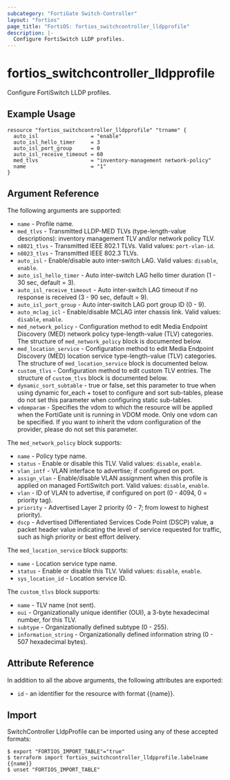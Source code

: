 ```yaml
---
subcategory: "FortiGate Switch-Controller"
layout: "fortios"
page_title: "FortiOS: fortios_switchcontroller_lldpprofile"
description: |-
  Configure FortiSwitch LLDP profiles.
---
```


# fortios_switchcontroller_lldpprofile
Configure FortiSwitch LLDP profiles.

## Example Usage

```hcl
resource "fortios_switchcontroller_lldpprofile" "trname" {
  auto_isl                 = "enable"
  auto_isl_hello_timer     = 3
  auto_isl_port_group      = 0
  auto_isl_receive_timeout = 60
  med_tlvs                 = "inventory-management network-policy"
  name                     = "1"
}
```

## Argument Reference

The following arguments are supported:

* `name` - Profile name.
* `med_tlvs` - Transmitted LLDP-MED TLVs (type-length-value descriptions): inventory management TLV and/or network policy TLV.
* `n8021_tlvs` - Transmitted IEEE 802.1 TLVs. Valid values: `port-vlan-id`.
* `n8023_tlvs` - Transmitted IEEE 802.3 TLVs.
* `auto_isl` - Enable/disable auto inter-switch LAG. Valid values: `disable`, `enable`.
* `auto_isl_hello_timer` - Auto inter-switch LAG hello timer duration (1 - 30 sec, default = 3).
* `auto_isl_receive_timeout` - Auto inter-switch LAG timeout if no response is received (3 - 90 sec, default = 9).
* `auto_isl_port_group` - Auto inter-switch LAG port group ID (0 - 9).
* `auto_mclag_icl` - Enable/disable MCLAG inter chassis link. Valid values: `disable`, `enable`.
* `med_network_policy` - Configuration method to edit Media Endpoint Discovery (MED) network policy type-length-value (TLV) categories. The structure of `med_network_policy` block is documented below.
* `med_location_service` - Configuration method to edit Media Endpoint Discovery (MED) location service type-length-value (TLV) categories. The structure of `med_location_service` block is documented below.
* `custom_tlvs` - Configuration method to edit custom TLV entries. The structure of `custom_tlvs` block is documented below.
* `dynamic_sort_subtable` - true or false, set this parameter to true when using dynamic for_each + toset to configure and sort sub-tables, please do not set this parameter when configuring static sub-tables.
* `vdomparam` - Specifies the vdom to which the resource will be applied when the FortiGate unit is running in VDOM mode. Only one vdom can be specified. If you want to inherit the vdom configuration of the provider, please do not set this parameter.

The `med_network_policy` block supports:

* `name` - Policy type name.
* `status` - Enable or disable this TLV. Valid values: `disable`, `enable`.
* `vlan_intf` - VLAN interface to advertise; if configured on port.
* `assign_vlan` - Enable/disable VLAN assignment when this profile is applied on managed FortiSwitch port. Valid values: `disable`, `enable`.
* `vlan` - ID of VLAN to advertise, if configured on port (0 - 4094, 0 = priority tag).
* `priority` - Advertised Layer 2 priority (0 - 7; from lowest to highest priority).
* `dscp` - Advertised Differentiated Services Code Point (DSCP) value, a packet header value indicating the level of service requested for traffic, such as high priority or best effort delivery.

The `med_location_service` block supports:

* `name` - Location service type name.
* `status` - Enable or disable this TLV. Valid values: `disable`, `enable`.
* `sys_location_id` - Location service ID.

The `custom_tlvs` block supports:

* `name` - TLV name (not sent).
* `oui` - Organizationally unique identifier (OUI), a 3-byte hexadecimal number, for this TLV.
* `subtype` - Organizationally defined subtype (0 - 255).
* `information_string` - Organizationally defined information string (0 - 507 hexadecimal bytes).


## Attribute Reference

In addition to all the above arguments, the following attributes are exported:
* `id` - an identifier for the resource with format {{name}}.

## Import

SwitchController LldpProfile can be imported using any of these accepted formats:
```
$ export "FORTIOS_IMPORT_TABLE"="true"
$ terraform import fortios_switchcontroller_lldpprofile.labelname {{name}}
$ unset "FORTIOS_IMPORT_TABLE"
```
